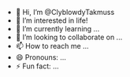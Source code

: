 - 👋 Hi, I’m @ClyblowdyTakmuss
- 👀 I’m interested in life!
- 🌱 I’m currently learning ...
- 💞️ I’m looking to collaborate on ...
- 📫 How to reach me ...
- 😄 Pronouns: ...
- ⚡ Fun fact: ...

<!---
ClyblowdyTakmuss/ClyblowdyTakmuss is a ✨ special ✨ repository because its `README.md` (this file) appears on your GitHub profile.
You can click the Preview link to take a look at your changes.
--->
